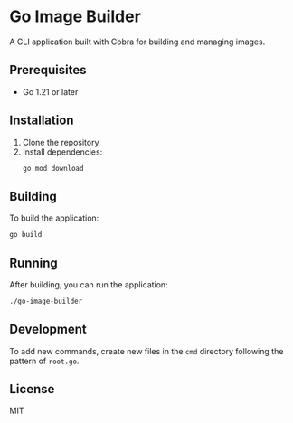# Go Image Builder

A CLI application built with Cobra for building and managing images.

## Prerequisites

- Go 1.21 or later

## Installation

1. Clone the repository
2. Install dependencies:
   ```bash
   go mod download
   ```

## Building

To build the application:

```bash
go build
```

## Running

After building, you can run the application:

```bash
./go-image-builder
```

## Development

To add new commands, create new files in the `cmd` directory following the pattern of `root.go`.

## License

MIT 